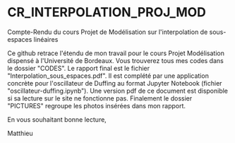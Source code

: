 # CR_INTERPOLATION_PROJ_MOD
Compte-Rendu du cours Projet de Modélisation sur l'interpolation de sous-espaces linéaires

Ce github retrace l'étendu de mon travail pour le cours Projet Modélisation dispensé à l'Université de Bordeaux. Vous trouverez
tous mes codes dans le dossier "CODES". Le rapport final est le fichier "Interpolation_sous_espaces.pdf". Il est complété par
une application concrète pour l'oscillateur de Duffing au format Jupyter Notebook (fichier "oscillateur-duffing.ipynb"). Une version pdf de ce document 
est disponible si sa lecture sur le site ne fonctionne pas. Finalement le dossier "PICTURES" regroupe les photos insérées dans mon rapport.

En vous souhaitant bonne lecture,

Matthieu 

